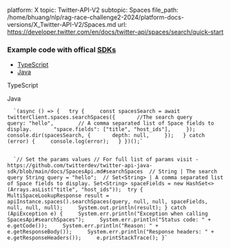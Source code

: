 platform: X
topic: Twitter-API-V2
subtopic: Spaces
file_path: /home/bhuang/nlp/rag-race-challenge2-2024/platform-docs-versions/X_Twitter-API-V2/Spaces.md
url: https://developer.twitter.com/en/docs/twitter-api/spaces/search/quick-start


### Example code with offical [SDKs](https://developer.twitter.com/en/docs/twitter-api/tools-and-libraries/sdks/overview)

* [TypeScript](#tab0)
* [Java](#tab1)

TypeScript

Java

      `(async () => {   try {     const spacesSearch = await twitterClient.spaces.searchSpaces({       //The search query       query: "hello",        // A comma separated list of Space fields to display.       "space.fields": ["title", "host_ids"],     });     console.dir(spacesSearch, {       depth: null,     });   } catch (error) {     console.log(error);   } })();`
    

      `// Set the params values // For full list of params visit - https://github.com/twitterdev/twitter-api-java-sdk/blob/main/docs/SpacesApi.md#searchSpaces  // String | The search query String query = "hello";  // Set<String> | A comma separated list of Space fields to display. Set<String> spaceFields = new HashSet<>(Arrays.asList("title", "host_ids"));  try {     MultiSpaceLookupResponse result = apiInstance.spaces().searchSpaces(query, null, null, spaceFields, null, null, null);     System.out.println(result); } catch (ApiException e) {     System.err.println("Exception when calling SpacesApi#searchSpaces");     System.err.println("Status code: " + e.getCode());     System.err.println("Reason: " + e.getResponseBody());     System.err.println("Response headers: " + e.getResponseHeaders());     e.printStackTrace(); }`